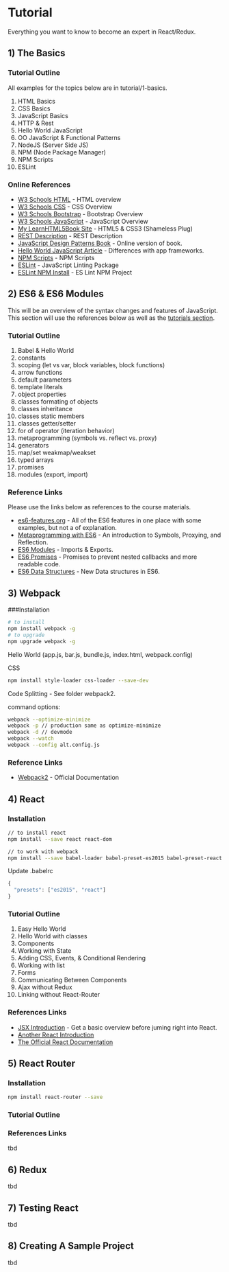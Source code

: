 # Tutorial

Everything you want to know to become an expert in React/Redux.

## 1) The Basics

### Tutorial Outline

All examples for the topics below are in tutorial/1-basics.

1. HTML Basics
2. CSS Basics
3. JavaScript Basics
4. HTTP & Rest
5. Hello World JavaScript
6. OO JavaScript & Functional Patterns
7. NodeJS (Server Side JS)
8. NPM (Node Package Manager)
9. NPM Scripts
10. ESLint

### Online References

* [W3 Schools HTML](http://www.w3schools.com/html/default.asp) - HTML overview
* [W3 Schools CSS](http://www.w3schools.com/css/default.asp) - CSS Overview
* [W3 Schools Bootstrap](http://www.w3schools.com/bootstrap/default.asp) - Bootstrap Overview
* [W3 Schools JavaScript](http://www.w3schools.com/js/default.asp) - JavaScript Overview
* [My LearnHTML5Book Site](http://www.learnhtml5book.com/) - HTML5 & CSS3 (Shameless Plug)
* [REST Description](http://stackoverflow.com/questions/671118/what-exactly-is-restful-programming) - REST Description
* [JavaScript Design Patterns Book](https://addyosmani.com/resources/essentialjsdesignpatterns/book) - Online version of book.
* [Hello World JavaScript Article](http://scottpreston.github.io/update/2016/12/07/more-hello-world-javascript.html) - Differences with app frameworks.
* [NPM Scripts](https://docs.npmjs.com/misc/scripts) - NPM Scripts
* [ESLint](http://eslint.org) - JavaScript Linting Package
* [ESLint NPM Install](https://www.npmjs.com/package/eslint) - ES Lint NPM Project

## 2) ES6 & ES6 Modules

This will be an overview of the syntax changes and features of JavaScript. This section will use the references below as well as the [tutorials section](https://github.com/scottpreston/react-starter/tree/master/tutorial).

### Tutorial Outline

1. Babel & Hello World
2. constants
3. scoping (let vs var, block variables, block functions)
4. arrow functions
5. default parameters
6. template literals
7. object properties
8. classes formating of objects
9. classes inheritance
10. classes static members
11. classes getter/setter
12. for of operator (iteration behavior)
13. metaprogramming (symbols vs. reflect vs. proxy)
14. generators
15. map/set weakmap/weakset
16. typed arrays
17. promises
18. modules (export, import)

### Reference Links

Please use the links below as references to the course materials.

* [es6-features.org](http://es6-features.org) - All of the ES6 features in one place with some examples, but not a of explanation.
* [Metaprogramming with ES6](https://www.keithcirkel.co.uk/metaprogramming-in-es6-symbols/) - An introduction to Symbols, Proxying, and Reflection.
* [ES6 Modules](https://strongloop.com/strongblog/an-introduction-to-javascript-es6-modules/) - Imports & Exports.
* [ES6 Promises](http://www.datchley.name/es6-promises/) - Promises to prevent nested callbacks and more readable code.
* [ES6 Data Structures](https://ponyfoo.com/articles/es6-maps-in-depth) - New Data structures in ES6.

## 3) Webpack

###Installation

```bash
# to install
npm install webpack -g
# to upgrade
npm upgrade webpack -g
```
Hello World (app.js, bar.js, bundle.js, index.html, webpack.config)

CSS

```bash
npm install style-loader css-loader --save-dev
```

Code Splitting - See folder webpack2.

command options:

```bash
webpack --optimize-minimize
webpack -p // production same as optimize-minimize
webpack -d // devmode
webpack --watch
webpack --config alt.config.js

```

### Reference Links

* [Webpack2](https://webpack.js.org/) - Official Documentation

## 4) React

### Installation

```bash
// to install react
npm install --save react react-dom

// to work with webpack
npm install --save babel-loader babel-preset-es2015 babel-preset-react
```

Update .babelrc

```JavaScript
{
  "presets": ["es2015", "react"]
}
```

### Tutorial Outline

1. Easy Hello World
2. Hello World with classes
3. Components
4. Working with State
5. Adding CSS, Events, & Conditional Rendering
6. Working with list
7. Forms
8. Communicating Between Components
9. Ajax without Redux
10. Linking without React-Router

### References Links

* [JSX Introduction](https://facebook.github.io/react/docs/introducing-jsx.html) - Get a basic overview before juming right into React.
* [Another React Introduction](http://andrewhfarmer.com/)
* [The Official React Documentation](https://facebook.github.io/react/docs/hello-world.html)

## 5) React Router

### Installation

```bash
npm install react-router --save
```


### Tutorial Outline

### References Links


tbd

## 6) Redux

tbd

## 7) Testing React

tbd

## 8) Creating A Sample Project

tbd
